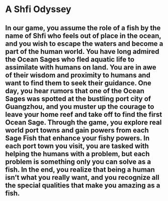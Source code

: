 # A Shfi Odyssey

## In our game, you assume the role of a fish by the name of Shfi who feels out of place in the ocean, and you wish to escape the waters and become a part of the human world. You have long admired the Ocean Sages who fled aquatic life to assimilate with humans on land. You are in awe of their wisdom and proximity to humans and want to find them to seek their guidance. One day, you hear rumors that one of the Ocean Sages was spotted at the bustling port city of Guangzhou, and you muster up the courage to leave your home reef and take off to find the first Ocean Sage. Through the game, you explore real world port towns and gain powers from each Sage Fish that enhance your fishy powers. In each port town you visit, you are tasked with helping the humans with a problem, but each problem is something only you can solve as a fish. In the end, you realize that being a human isn’t what you really want, and you recognize all the special qualities that make you amazing as a fish.
